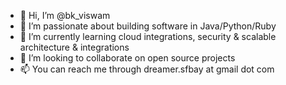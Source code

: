 - 👋 Hi, I’m @bk_viswam
- 👀 I’m passionate about building software in Java/Python/Ruby
- 🌱 I’m currently learning cloud integrations, security & scalable architecture & integrations
- 💞️ I’m looking to collaborate on open source projects
- 📫 You can reach me through dreamer.sfbay at gmail dot com

<!---
baijuviswam/baijuviswam is a ✨ special ✨ repository because its `README.md` (this file) appears on your GitHub profile.
You can click the Preview link to take a look at your changes.
--->
